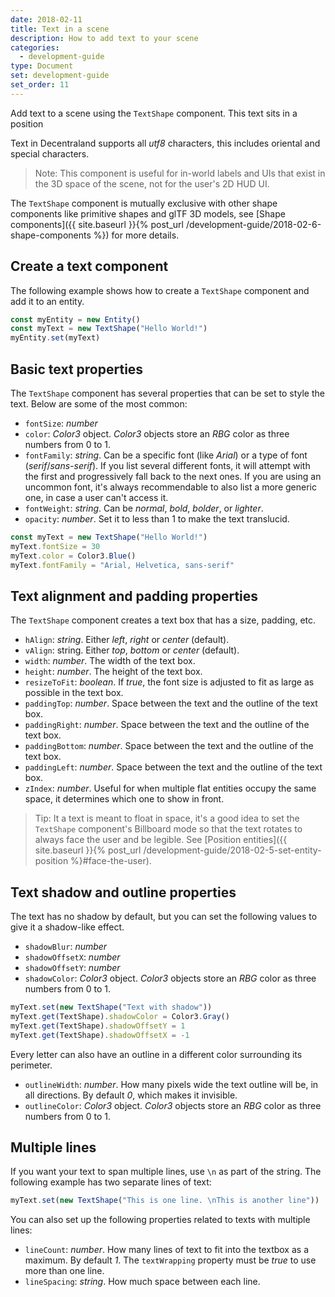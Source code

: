 ```yaml
---
date: 2018-02-11
title: Text in a scene
description: How to add text to your scene
categories:
  - development-guide
type: Document
set: development-guide
set_order: 11
---
```


Add text to a scene using the `TextShape` component. This text sits in a position

Text in Decentraland supports all _utf8_ characters, this includes oriental and special characters.

> Note: This component is useful for in-world labels and UIs that exist in the 3D space of the scene, not for the user's 2D HUD UI.

The `TextShape` component is mutually exclusive with other shape components like primitive shapes and glTF 3D models, see [Shape components]({{ site.baseurl }}{% post_url /development-guide/2018-02-6-shape-components %}) for more details.

## Create a text component

The following example shows how to create a `TextShape` component and add it to an entity.

```ts
const myEntity = new Entity()
const myText = new TextShape("Hello World!")
myEntity.set(myText)
```

## Basic text properties

The `TextShape` component has several properties that can be set to style the text. Below are some of the most common:

- `fontSize`: _number_
- `color`: _Color3_ object. _Color3_ objects store an _RBG_ color as three numbers from 0 to 1.
- `fontFamily`: _string_. Can be a specific font (like _Arial_) or a type of font (_serif_/_sans-serif_). If you list several different fonts, it will attempt with the first and progressively fall back to the next ones. If you are using an uncommon font, it's always recommendable to also list a more generic one, in case a user can't access it.
- `fontWeight`: _string_. Can be _normal_, _bold_, _bolder_, or _lighter_.
- `opacity`: _number_. Set it to less than 1 to make the text translucid.

```ts
const myText = new TextShape("Hello World!")
myText.fontSize = 30
myText.color = Color3.Blue()
myText.fontFamily = "Arial, Helvetica, sans-serif"
```

## Text alignment and padding properties

The `TextShape` component creates a text box that has a size, padding, etc.

- `hAlign`: _string_. Either _left_, _right_ or _center_ (default).
- `vAlign`: string. Either _top_, _bottom_ or _center_ (default).
- `width`: _number_. The width of the text box.
- `height`: _number_. The height of the text box.
- `resizeToFit`: _boolean_. If _true_, the font size is adjusted to fit as large as possible in the text box.
- `paddingTop`: _number_. Space between the text and the outline of the text box.
- `paddingRight`: _number_. Space between the text and the outline of the text box.
- `paddingBottom`: _number_. Space between the text and the outline of the text box.
- `paddingLeft`: _number_. Space between the text and the outline of the text box.
- `zIndex`: _number_. Useful for when multiple flat entities occupy the same space, it determines which one to show in front.

> Tip: It a text is meant to float in space, it's a good idea to set the `TextShape` component's Billboard mode so that the text rotates to always face the user and be legible. See [Position entities]({{ site.baseurl }}{% post_url /development-guide/2018-02-5-set-entity-position %}#face-the-user).

## Text shadow and outline properties

The text has no shadow by default, but you can set the following values to give it a shadow-like effect.

- `shadowBlur`: _number_
- `shadowOffsetX`: _number_
- `shadowOffsetY`: _number_
- `shadowColor`: _Color3_ object. _Color3_ objects store an _RBG_ color as three numbers from 0 to 1.

```ts
myText.set(new TextShape("Text with shadow"))
myText.get(TextShape).shadowColor = Color3.Gray()
myText.get(TextShape).shadowOffsetY = 1
myText.get(TextShape).shadowOffsetX = -1
```

Every letter can also have an outline in a different color surrounding its perimeter.

- `outlineWidth`: _number_. How many pixels wide the text outline will be, in all directions. By default _0_, which makes it invisible.
- `outlineColor`: _Color3_ object. _Color3_ objects store an _RBG_ color as three numbers from 0 to 1.

## Multiple lines

If you want your text to span multiple lines, use `\n` as part of the string. The following example has two separate lines of text:

```ts
myText.set(new TextShape("This is one line. \nThis is another line"))
```

You can also set up the following properties related to texts with multiple lines:

- `lineCount`: _number_. How many lines of text to fit into the textbox as a maximum. By default _1_. The `textWrapping` property must be _true_ to use more than one line.
- `lineSpacing`: _string_. How much space between each line.
